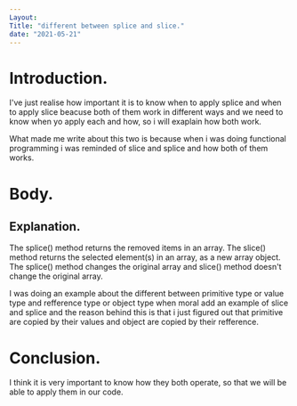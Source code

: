 ```yaml
---
Layout:
Title: "different between splice and slice."
date: "2021-05-21"
---
```


# Introduction.

I've just realise how important it is to know when to apply splice and when to apply slice beacuse both of them work in different ways and we need to know when yo apply each and how, so i will exaplain how both work.

What made me write about this two is because when i was doing functional programming i was reminded of slice and splice and how both of them works.

# Body.

## Explanation.

The splice() method returns the removed items in an array. The slice() method returns the selected element(s) in an array, as a new array object. The splice() method changes the original array and slice() method doesn't change the original array.

I was doing an example about the different between primitive type or value type and refference type or object type when moral add an example of slice and splice and the reason behind this is that i just figured out that primitive are copied by their values and object are copied by their refference.

 
# Conclusion.

I think it is very important to know how they both operate, so that we will be able to apply them in our code.











